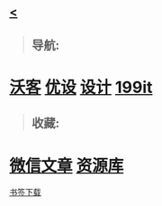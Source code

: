 ## [<](./)


> ## 导航:

# [沃客](http://www.waysto.work/) [优设](https://hao.uisdc.com/) [设计](http://hao.shejidaren.com/) [199it](http://hao.199it.com/)

> ## 收藏:

# [微信文章](https://weixin.sogou.com/) [资源库](https://leach-chen.github.io/)








<a href="/bookmarks_2019_11_18.html.zip" >书签下载</a> 




